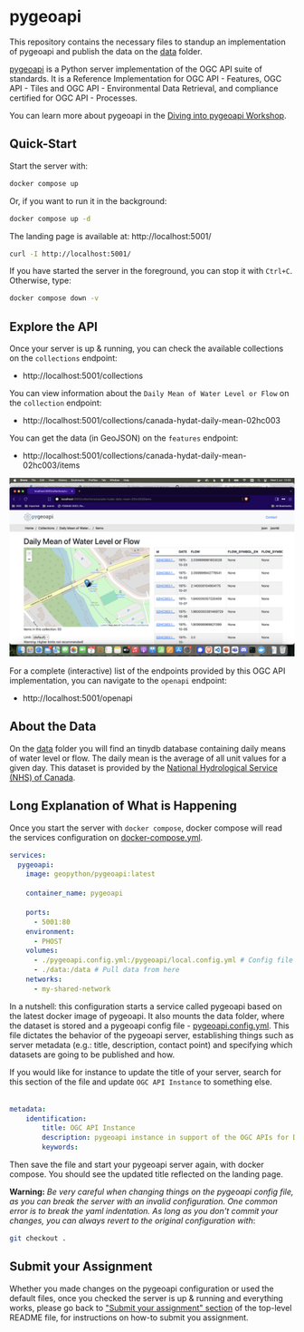 # pygeoapi

This repository contains the necessary files to standup an implementation of pygeoapi and publish the data on the [data](./data) folder.

[pygeoapi](https://pygeoapi.io/) is a Python server implementation of the OGC API suite of standards. It is a Reference Implementation for OGC API - Features, OGC API - Tiles and OGC API - Environmental Data Retrieval, and compliance certified for OGC API - Processes.

You can learn more about pygeoapi in the [Diving into pygeoapi Workshop](https://dive.pygeoapi.io/).

## Quick-Start

Start the server with:

```bash
docker compose up
```

Or, if you want to run it in the background:

```bash
docker compose up -d
```

The landing page is available at: http://localhost:5001/

```bash
curl -I http://localhost:5001/
```

If you have started the server in the foreground, you can stop it with `Ctrl+C`. Otherwise, type:

```bash
docker compose down -v
```

## Explore the API

Once your server is up & running, you can check the available collections on the `collections` endpoint: 

* http://localhost:5001/collections

You can view information about the `Daily Mean of Water Level or Flow` on the `collection` endpoint:

* http://localhost:5001/collections/canada-hydat-daily-mean-02hc003

You can get the data (in GeoJSON) on the `features` endpoint:

* http://localhost:5001/collections/canada-hydat-daily-mean-02hc003/items

![Access features data](../../img/features_data_pygeoapi.png)

For a complete (interactive) list of the endpoints provided by this OGC API implementation, you can navigate to the `openapi` endpoint: 

* http://localhost:5001/openapi


## About the Data

On the [data](./data) folder you will find an tinydb database containing daily means of water level or flow. The daily mean is the average of all unit values for a given day. This dataset is provided by the [National Hydrological Service (NHS) of Canada](https://wateroffice.ec.gc.ca/).

## Long Explanation of What is Happening

Once you start the server with `docker compose`, docker compose will read the services configuration on [docker-compose.yml](./docker-compose.yml).

```yaml
services:
  pygeoapi:
    image: geopython/pygeoapi:latest

    container_name: pygeoapi

    ports:
      - 5001:80
    environment:
      - PHOST
    volumes:
      - ./pygeoapi.config.yml:/pygeoapi/local.config.yml # Config file
      - ./data:/data # Pull data from here
    networks:
      - my-shared-network
```

In a nutshell: this configuration starts a service called pygeoapi based on the latest docker image of pygeoapi. It also mounts the data folder, where the dataset is stored and a pygeoapi config file - [pygeoapi.config.yml](./pygeoapi.config.yml). This file dictates the behavior of the pygeoapi server, establishing things such as server metadata (e.g.: title, description, contact point) and specifying which datasets are going to be published and how.

If you would like for instance to update the title of your server, search for this section of the file and update `OGC API Instance` to something else.

```yaml

metadata:
    identification:
        title: OGC API Instance
        description: pygeoapi instance in support of the OGC APIs for Data Publishers Training Course
        keywords:

```

Then save the file and start your pygeoapi server again, with docker compose. You should see the updated title reflected on the landing page.

**Warning:** *Be very careful when changing things on the pygeoapi config file, as you can break the server with an invalid configuration. One common error is to break the yaml indentation. As long as you don't commit your changes, you can always revert to the original configuration with*:

```bash
git checkout .
```

## Submit your Assignment

Whether you made changes on the pygeoapi configuration or used the default files, once you checked the server is up & running and everything works, please go back to ["Submit your assignment" section](../../README.md#submit-your-assignment) of the top-level README file, for instructions on how-to submit you assignment.